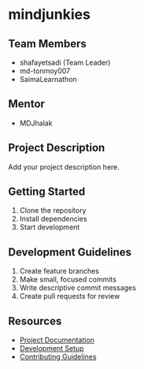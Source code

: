 # mindjunkies

## Team Members
- shafayetsadi  (Team Leader)
- md-tonmoy007
- SaimaLearnathon

## Mentor
- MDJhalak

## Project Description
Add your project description here.

## Getting Started
1. Clone the repository
2. Install dependencies
3. Start development

## Development Guidelines
1. Create feature branches
2. Make small, focused commits
3. Write descriptive commit messages
4. Create pull requests for review

## Resources
- [Project Documentation](docs/)
- [Development Setup](docs/setup.md)
- [Contributing Guidelines](CONTRIBUTING.md)
